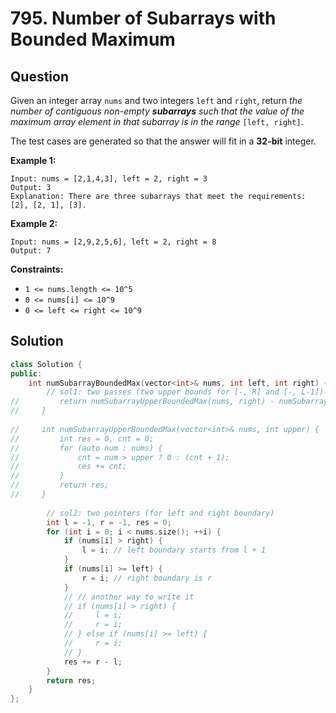 # 795. Number of Subarrays with Bounded Maximum

## Question

Given an integer array `nums` and two integers `left` and `right`, return _the number of contiguous non-empty **subarrays** such that the value of the maximum array element in that subarray is in the range_ `[left, right]`.

The test cases are generated so that the answer will fit in a **32-bit** integer.

**Example 1:**

```text
Input: nums = [2,1,4,3], left = 2, right = 3
Output: 3
Explanation: There are three subarrays that meet the requirements: [2], [2, 1], [3].
```

**Example 2:**

```text
Input: nums = [2,9,2,5,6], left = 2, right = 8
Output: 7
```

**Constraints:**

* `1 <= nums.length <= 10^5`
* `0 <= nums[i] <= 10^9`
* `0 <= left <= right <= 10^9`

## Solution

```cpp
class Solution {
public:
    int numSubarrayBoundedMax(vector<int>& nums, int left, int right) {
        // sol1: two passes (two upper bounds for [-, R] and [-, L-1])
//         return numSubarrayUpperBoundedMax(nums, right) - numSubarrayUpperBoundedMax(nums, left - 1);
//     }
    
//     int numSubarrayUpperBoundedMax(vector<int>& nums, int upper) {
//         int res = 0, cnt = 0;
//         for (auto num : nums) {
//             cnt = num > upper ? 0 : (cnt + 1);
//             res += cnt;
//         }
//         return res;
//     }
        
        // sol2: two pointers (for left and right boundary)
        int l = -1, r = -1, res = 0;
        for (int i = 0; i < nums.size(); ++i) {
            if (nums[i] > right) {
                l = i; // left boundary starts from l + 1
            }
            if (nums[i] >= left) {
                r = i; // right boundary is r
            }
            // // another way to write it
            // if (nums[i] > right) {
            //     l = i;
            //     r = i;
            // } else if (nums[i] >= left) {
            //     r = i;
            // }
            res += r - l;
        }
        return res;
    }
};
```

